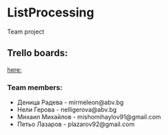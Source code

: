 # ListProcessing
Team project
<h2>Trello boards:</h2><a href="https://trello.com/softuni5" target="_blank">here:</a>
<h3>Team members:</h3>
<Ul>
<li>Деница Радева - mirmeleon@abv.bg</li>
<li>Нели Герова - nelligerova@abv.bg</li>
<li>Михаил Михайлов	- mishomihaylov91@gmail.com</li>
<li>Петьо Лазаров	- plazarov92@gmail.com</li>
</ul>
